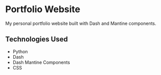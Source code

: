 # Portfolio Website

My personal portfolio website built with Dash and Mantine components.

## Technologies Used
- Python
- Dash
- Dash Mantine Components
- CSS
